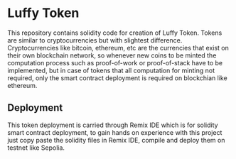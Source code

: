 # Luffy Token

This repository contains solidity code for creation of Luffy Token.
Tokens are similar to cryptocurrencies but with slightest difference. Cryptocurrencies like bitcoin, ethereum, etc are the currencies that exist on their own blockchain network, so whenever new coins to be minted the computation process such as proof-of-work or proof-of-stack have to be implemented, but in case of tokens that all computation for minting not required, only the smart contract deployment is required on blockchian like ethereum.

## Deployment

This token deployment is carried through Remix IDE which is for solidity smart contract deployment, to gain hands on experience with this project just copy paste the solidity files in Remix IDE, compile and deploy them on testnet like Sepolia.

